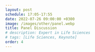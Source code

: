 ```yaml
---
layout: post
schedule: 17:05-17:55
date: 2022-07-26 09:00:00 +0300
image: /images/other/panel.webp
title: Panel Discussion
# description: Expert in Life Sciences
# tags: [Life Sciences, Keynote]
order: 4
---
```


<!-- ## Talk Title -->
<!-- Talk abstract -->
